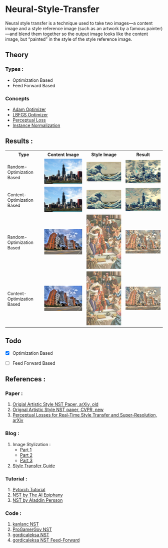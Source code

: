# Neural-Style-Transfer
Neural style transfer is a technique used to take two images—a content image and a style reference image (such as an artwork by a famous painter)—and blend them together so the output image looks like the content image, but “painted” in the style of the style reference image.

## Theory
### Types :
- Optimization Based 
- Feed Forward Based 

### Concepts
- [Adam Optimizer](https://machinelearningmastery.com/adam-optimization-algorithm-for-deep-learning/#:~:text=Adam%20is%20a%20replacement%20optimization,sparse%20gradients%20on%20noisy%20problems.)
- [LBFGS Optimizer](https://machinelearningmastery.com/bfgs-optimization-in-python/)
- [Perceptual Loss](https://deepai.org/machine-learning-glossary-and-terms/perceptual-loss-function)
- [Instance Normalization](https://becominghuman.ai/all-about-normalization-6ea79e70894b)

## Results :

<table align="center">
    <tr>
        <th>Type</th>
        <th>Content Image</th>
        <th>Style Image</th>
        <th>Result </th>
    </tr>
    <tr>
        <td>Random-Optimization Based</td>
        <td><img width="400" src="./images/input/content/chicago.jpg"></img></th>
        <td><img width="400" src="./images/input/style/wave.jpg"></img></th>
        <td><img width="400" src="./images/output/random/chicago-wave/chicago-wave.jpg" ></img></th>
    </tr>
    <tr>
        <td>Content-Optimization Based</td>
        <td><img width="400" src="./images/input/content/chicago.jpg"></img></th>
        <td><img width="400" src="./images/input/style/wave.jpg"></img></th>
        <td><img width="400" src="./images/output/content/chicago-wave/chicago-wave.jpg" ></img></th>
    </tr>
    <tr>
        <td>Random-Optimization Based</td>
        <td><img width="400" src="./images/input/content/stata.jpg"></img></th>
        <td><img width="400" src="./images/input/style/hampson.jpg"></img></th>
        <td><img width="400" src="./images/output/random/stata-hampson/stata-hampson.jpg" ></img></th>
    </tr>
    <tr>
        <td>Content-Optimization Based</td>
        <td><img width="400" src="./images/input/content/stata.jpg"></img></th>
        <td><img width="400" src="./images/input/style/hampson.jpg"></img></th>
        <td><img width="400" src="./images/output/content/stata-hampson/stata-hampson.jpg" ></img></th>
    </tr>
</table>


## Todo
- [x] Optimization Based
- [ ] Feed Forward Based



## References :
### Paper :
1. [Origial Artistic Style NST Paper, arXiv, old](https://arxiv.org/abs/1508.06576)
2. [Orignal Artistic Style NST paper, CVPR, new](https://www.cv-foundation.org/openaccess/content_cvpr_2016/papers/Gatys_Image_Style_Transfer_CVPR_2016_paper.pdf)
3. [Perceptual Losses for Real-Time Style Transfer and Super-Resolution, arXiv](https://arxiv.org/abs/1603.08155)

### Blog  :
1. Image Stylization :
   * [Part 1](https://research.adobe.com/news/image-stylization-history-and-future/)
   * [Part 2](https://research.adobe.com/news/image-stylization-history-and-future-part-2/)
   * [Part 3](https://research.adobe.com/news/image-stylization-history-and-future-part-3/)
2. [Style Transfer Guide](https://www.fritz.ai/style-transfer/)


### Tutorial :
1. [Pytorch Tutorial](https://pytorch.org/tutorials/advanced/neural_style_tutorial.html)
2. [NST by The AI Epiphany](https://www.youtube.com/playlist?list=PLBoQnSflObcmbfshq9oNs41vODgXG-608)
3. [NST by Aladdin Persson](https://www.youtube.com/watch?v=imX4kSKDY7s)


### Code :
1. [kanlanc NST](https://github.com/kanlanc/Neural-Style-Tranfer)
2. [ProGamerGov NST](https://github.com/ProGamerGov/neural-style-pt)
3. [gordicaleksa NST](https://github.com/gordicaleksa/pytorch-neural-style-transfer)
4. [gordicaleksa NST Feed-Forward](https://github.com/gordicaleksa/pytorch-neural-style-transfer-johnson)

